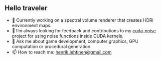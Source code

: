 ## Hello traveler

- 🔭 Currently working on a spectral volume renderer that creates HDRI environment maps.
- 👯 I’m always looking for feedback and contributions to my [cuda-noise](https://github.com/covexp/cuda-noise) project for using noise functions inside CUDA kernels.
- 💬 Ask me about game development, computer graphics, GPU computation or procedural generation.
- 📫 How to reach me: [henrik.lehtinen@gmail.com](henrik.lehtinen@gmail.com)
